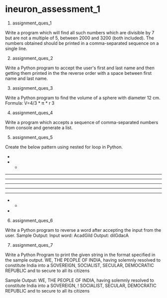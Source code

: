 # ineuron_assessment_1

1. assignment_ques_1

Write a program which will find all such numbers which are divisible by 7 but are not a multiple
of 5, between 2000 and 3200 (both included). The numbers obtained should be printed in a
comma-separated sequence on a single line.



2. assignment_ques_2

Write a Python program to accept the user's first and last name and then getting them printed in
the the reverse order with a space between first name and last name.



3. assignment_ques_3

Write a Python program to find the volume of a sphere with diameter 12 cm.
Formula: V=4/3 * π * r 3



4. assignment_ques_4

Write a program which accepts a sequence of comma-separated numbers from console and
generate a list.



5. assignment_ques_5

Create the below pattern using nested for loop in Python.

*
* *
* * *
* * * *
* * * * *
* * * *
* * *
* *
*



6. assignment_ques_6

Write a Python program to reverse a word after accepting the input from the user.
Sample Output:
Input word: AcadGild
Output: dilGdacA



7. assignment_ques_7

Write a Python Program to print the given string in the format specified in the sample output.
WE, THE PEOPLE OF INDIA, having solemnly resolved to constitute India into a
SOVEREIGN, SOCIALIST, SECULAR, DEMOCRATIC REPUBLIC and to secure to all
its citizens

Sample Output:
WE, THE PEOPLE OF INDIA,
  having solemnly resolved to constitute India into a SOVEREIGN, !
    SOCIALIST, SECULAR, DEMOCRATIC REPUBLIC
     and to secure to all its citizens

